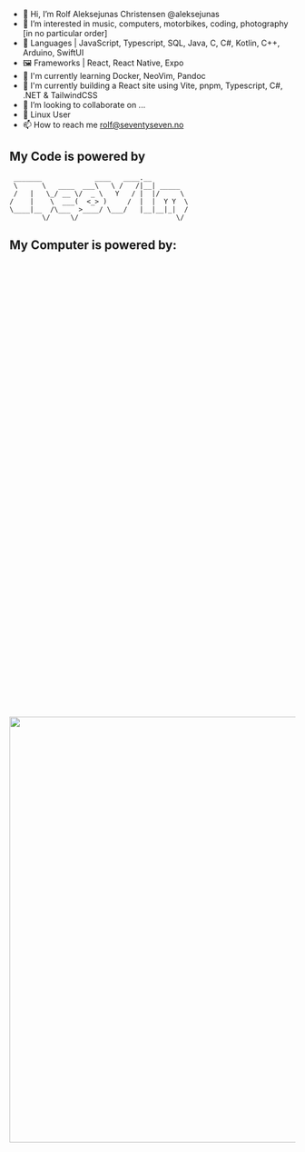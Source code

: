 
- 👋 Hi, I’m Rolf Aleksejunas Christensen @aleksejunas
- 👀 I’m interested in music, computers, motorbikes, coding, photography [in no particular order]
- 💾 Languages | JavaScript, Typescript, SQL, Java, C, C#, Kotlin, C++, Arduino, SwiftUI
- 🖼️ Frameworks | React, React Native, Expo
- 🌱 I'm currently learning Docker, NeoVim, Pandoc 
- 💼 I'm currently building a React site using Vite, pnpm, Typescript, C#, .NET & TailwindCSS
- 💞️ I’m looking to collaborate on ...
- 🐧 Linux User
- 📫 How to reach me rolf@seventyseven.no


## My Code is powered by 

```
 _______             ____   ____.__         
 \      \   ____  ___\   \ /   /|__| _____  
 /   |   \_/ __ \/  _ \   Y   / |  |/     \ 
/    |    \  ___(  <_> )     /  |  |  Y Y  \
\____|__  /\___  >____/ \___/   |__|__|_|  /
        \/     \/                        \/ 
```
## My Computer is powered by:

   <img  style="width: 750px; margin-top: 800px;" src="https://forum.manjaro.org/uploads/default/original/1X/6c2c472950cd0e21a709535d773ef716a1af56ea.png">
<!--
aleksejunas/aleksejunas is a ✨ special ✨ repository because its `README.md` (this file) appears on your GitHub profile.
You can click the Preview link to take a look at your changes.
--->

